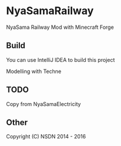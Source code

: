 # NyaSamaRailway
NyaSama Railway Mod with Minecraft Forge

## Build
You can use IntelliJ IDEA to build this project

Modelling with Techne

## TODO
Copy from NyaSamaElectricity

## Other
Copyright (C) NSDN 2014 - 2016
